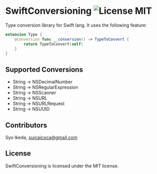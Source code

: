 # SwiftConversioning ![License MIT](http://img.shields.io/badge/license-MIT-green.svg) 

Type conversion library for Swift lang. It uses the following feature:

```swift
extension Type {
    @conversion func __conversion() -> TypeToConvert {
        return TypeToConvert(self)    }}
```

## Supported Conversions

- String -> NSDecimalNumber
- String -> NSRegularExpression
- String -> NSScanner
- String -> NSURL
- String -> NSURLRequest
- String -> NSUUID

## Contributors

Syo Ikeda, [suicaicoca@gmail.com](mailto://suicaicoca@gmail.com)

## License

SwiftConversioning is licensed under the MIT license.
